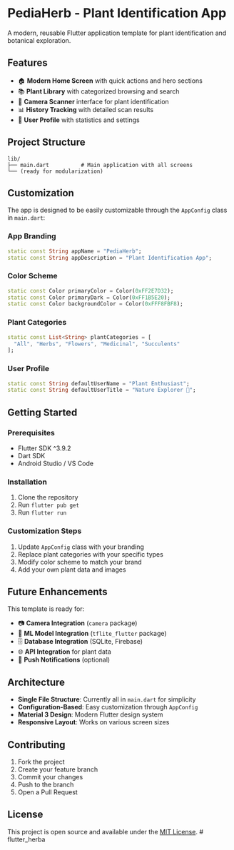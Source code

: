 # PediaHerb - Plant Identification App

A modern, reusable Flutter application template for plant identification and botanical exploration.

## Features

- 🏠 **Modern Home Screen** with quick actions and hero sections
- 📚 **Plant Library** with categorized browsing and search
- 📱 **Camera Scanner** interface for plant identification
- 📊 **History Tracking** with detailed scan results
- 👤 **User Profile** with statistics and settings

## Project Structure

```
lib/
├── main.dart          # Main application with all screens
└── (ready for modularization)
```

## Customization

The app is designed to be easily customizable through the `AppConfig` class in `main.dart`:

### App Branding
```dart
static const String appName = "PediaHerb";
static const String appDescription = "Plant Identification App";
```

### Color Scheme
```dart
static const Color primaryColor = Color(0xFF2E7D32);
static const Color primaryDark = Color(0xFF1B5E20);
static const Color backgroundColor = Color(0xFFF8FBF8);
```

### Plant Categories
```dart
static const List<String> plantCategories = [
  "All", "Herbs", "Flowers", "Medicinal", "Succulents"
];
```

### User Profile
```dart
static const String defaultUserName = "Plant Enthusiast";
static const String defaultUserTitle = "Nature Explorer 🌱";
```

## Getting Started

### Prerequisites
- Flutter SDK ^3.9.2
- Dart SDK
- Android Studio / VS Code

### Installation
1. Clone the repository
2. Run `flutter pub get`
3. Run `flutter run`

### Customization Steps
1. Update `AppConfig` class with your branding
2. Replace plant categories with your specific types
3. Modify color scheme to match your brand
4. Add your own plant data and images

## Future Enhancements

This template is ready for:
- 📷 **Camera Integration** (`camera` package)
- 🤖 **ML Model Integration** (`tflite_flutter` package)
- 🗄️ **Database Integration** (SQLite, Firebase)
- 🌐 **API Integration** for plant data
- 📱 **Push Notifications** (optional)

## Architecture

- **Single File Structure**: Currently all in `main.dart` for simplicity
- **Configuration-Based**: Easy customization through `AppConfig`
- **Material 3 Design**: Modern Flutter design system
- **Responsive Layout**: Works on various screen sizes

## Contributing

1. Fork the project
2. Create your feature branch
3. Commit your changes
4. Push to the branch
5. Open a Pull Request

## License

This project is open source and available under the [MIT License](LICENSE).
#   f l u t t e r _ h e r b a  
 